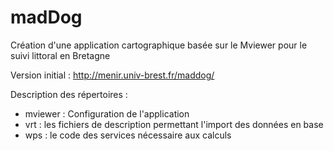 # madDog

Création d'une application cartographique basée sur le Mviewer pour le suivi littoral en Bretagne

Version initial : http://menir.univ-brest.fr/maddog/

Description des répertoires : 
- mviewer : Configuration de l'application
- vrt : les fichiers de description permettant l'import des données en base
- wps : le code des services nécessaire aux calculs
 

